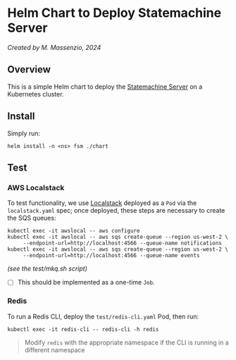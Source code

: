 # Helm Chart to Deploy Statemachine Server

*Created by M. Massenzio, 2024*

## Overview

This is a simple Helm chart to deploy the [Statemachine Server](https://github.com/massenz/go-statemachine) on a Kubernetes cluster.

## Install

Simply run:

```shell
helm install -n <ns> fsm ./chart
```


## Test

### AWS Localstack

To test functionality, we use [Localstack](#) deployed as a `Pod` via the `localstack.yaml` spec; once deployed, these steps are necessary to create the SQS queues:

```shell
kubectl exec -it awslocal -- aws configure
kubectl exec -it awslocal -- aws sqs create-queue --region us-west-2 \
     --endpoint-url=http://localhost:4566 --queue-name notifications
kubectl exec -it awslocal -- aws sqs create-queue --region us-west-2 \
     --endpoint-url=http://localhost:4566 --queue-name events
```
*(see the test/mkq.sh script)*

- [ ] This should be implemented as a one-time `Job`.

### Redis

To run a Redis CLI, deploy the `test/redis-cli.yaml` Pod, then run:

```
kubectl exec -it redis-cli -- redis-cli -h redis
```

> Modify `redis` with the appropriate namespace if the CLI is running in a different namespace
